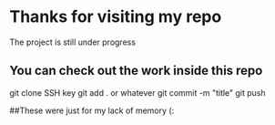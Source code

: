 # Thanks for visiting my repo
The project is still under progress
## You can check out the work inside this repo
git clone SSH key
git add . or whatever 
git commit -m "title"
git push


##These were just for my lack of memory (:
